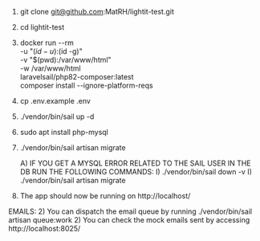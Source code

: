 1) git clone git@github.com:MatRH/lightit-test.git 

2) cd lightit-test

3) docker run --rm \
    -u "$(id -u):$(id -g)" \
    -v "$(pwd):/var/www/html" \
    -w /var/www/html \
    laravelsail/php82-composer:latest \
    composer install --ignore-platform-reqs

4) cp .env.example .env

5) ./vendor/bin/sail up -d

6) sudo apt install php-mysql

7) ./vendor/bin/sail artisan migrate

    A) IF YOU GET A MYSQL ERROR RELATED TO THE SAIL USER IN THE DB RUN THE FOLLOWING COMMANDS:
        I) ./vendor/bin/sail down -v
        I) ./vendor/bin/sail artisan migrate

8) The app should now be running on http://localhost/

EMAILS:
    2) You can dispatch the email queue by running ./vendor/bin/sail artisan queue:work
    2) You can check the mock emails sent by accessing http://localhost:8025/



